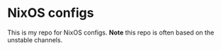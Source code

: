 # NixOS configs
This is my repo for NixOS configs.
**Note** this repo is often based on the unstable channels.
